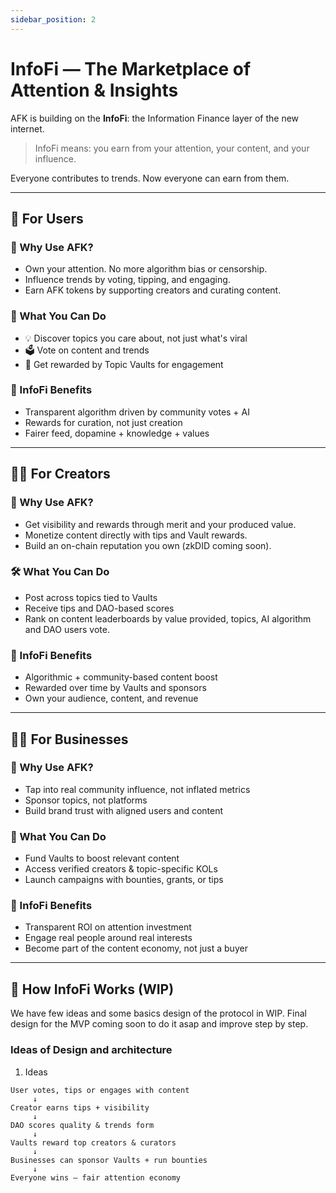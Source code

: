 ```yaml
---
sidebar_position: 2
---
```


# InfoFi — The Marketplace of Attention & Insights

AFK is building on the **InfoFi**: the Information Finance layer of the new internet.

> InfoFi means: you earn from your attention, your content, and your influence.

Everyone contributes to trends. Now everyone can earn from them.

---

## 🧑 For Users

### 🎯 Why Use AFK?
- Own your attention. No more algorithm bias or censorship.
- Influence trends by voting, tipping, and engaging.
- Earn AFK tokens by supporting creators and curating content.

### 🧠 What You Can Do
- 💡 Discover topics you care about, not just what's viral
- 🗳️ Vote on content and trends
- 🎁 Get rewarded by Topic Vaults for engagement

### 💎 InfoFi Benefits
- Transparent algorithm driven by community votes + AI
- Rewards for curation, not just creation
- Fairer feed, dopamine + knowledge + values

---

## 🧑‍🎨 For Creators

### 🚀 Why Use AFK?
- Get visibility and rewards through merit and your produced value.
- Monetize content directly with tips and Vault rewards.
- Build an on-chain reputation you own (zkDID coming soon).

### 🛠️ What You Can Do
- Post across topics tied to Vaults
- Receive tips and DAO-based scores
- Rank on content leaderboards by value provided, topics, AI algorithm and DAO users vote.

### 💎 InfoFi Benefits
- Algorithmic + community-based content boost
- Rewarded over time by Vaults and sponsors
- Own your audience, content, and revenue

---

## 🧑‍💼 For Businesses

### 📢 Why Use AFK?
- Tap into real community influence, not inflated metrics
- Sponsor topics, not platforms
- Build brand trust with aligned users and content

### 💼 What You Can Do
- Fund Vaults to boost relevant content
- Access verified creators & topic-specific KOLs
- Launch campaigns with bounties, grants, or tips

### 💎 InfoFi Benefits
- Transparent ROI on attention investment
- Engage real people around real interests
- Become part of the content economy, not just a buyer

---

## 🧬 How InfoFi Works (WIP)

We have few ideas and some basics design of the protocol in WIP.
Final design for the MVP coming soon to do it asap and improve step by step.


### Ideas of Design and architecture

1. Ideas

```plaintext
User votes, tips or engages with content
     ↓
Creator earns tips + visibility
     ↓
DAO scores quality & trends form
     ↓
Vaults reward top creators & curators
     ↓
Businesses can sponsor Vaults + run bounties
     ↓
Everyone wins — fair attention economy
